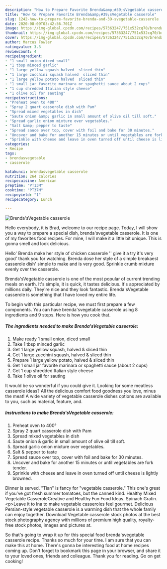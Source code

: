 ```yaml
---
description: "How to Prepare Favorite Brenda&amp;#39;sVegetable casserole"
title: "How to Prepare Favorite Brenda&amp;#39;sVegetable casserole"
slug: 1242-how-to-prepare-favorite-brenda-and-39-svegetable-casserole
date: 2020-08-09T03:42:56.701Z
image: https://img-global.cpcdn.com/recipes/57363247/751x532cq70/brendasvegetable-casserole-recipe-main-photo.jpg
thumbnail: https://img-global.cpcdn.com/recipes/57363247/751x532cq70/brendasvegetable-casserole-recipe-main-photo.jpg
cover: https://img-global.cpcdn.com/recipes/57363247/751x532cq70/brendasvegetable-casserole-recipe-main-photo.jpg
author: Marcus Fowler
ratingvalue: 3.3
reviewcount: 4
recipeingredient:
- "1 small onion diced small"
- "1 tbsp minced garlic"
- "1 large yellow squash halved  sliced thin"
- "1 large zucchini squash halved  sliced thin"
- "1 large yellow potato halved  sliced thin"
- "1 small jar favorite marinara or spaghetti sauce about 2 cups"
- "1 cup shredded Italian style cheese"
- "1 olive oil for sauting"
recipeinstructions:
- "Preheat oven to 400°"
- "Spray 2 quart casserole dish with Pam"
- "Spread mixed vegetables in dish"
- "Saute onion &amp; garlic in small amount of olive oil till soft."
- "Spread garlic onion mixture over vegetables."
- "Salt &amp; pepper to taste"
- "Spread sauce over top, cover with foil and bake for 30 minutes."
- "Uncover and bake for another 15 minutes or until vegetables are fork tender."
- "Sprinkle with cheese and leave in oven turned off until cheese is lightly browned."
categories:
- Recipe
tags:
- brendasvegetable
- casserole

katakunci: brendasvegetable casserole 
nutrition: 264 calories
recipecuisine: American
preptime: "PT13M"
cooktime: "PT37M"
recipeyield: "1"
recipecategory: Lunch

---
```



![Brenda&#39;sVegetable casserole](https://img-global.cpcdn.com/recipes/57363247/751x532cq70/brendasvegetable-casserole-recipe-main-photo.jpg)

Hello everybody, it is Brad, welcome to our recipe page. Today, I will show you a way to prepare a special dish, brenda&#39;svegetable casserole. It is one of my favorites food recipes. For mine, I will make it a little bit unique. This is gonna smell and look delicious.

Hello&#39; Brenda make her style of chicken casserole &#39;&#39; give it a try it&#39;s very good&#39; thank you for watching. Brenda dose her style of a simple breakaest casserole dish&#39; simple to make and is very good. Sprinkle crumb mixture evenly over the casserole.

Brenda&#39;sVegetable casserole is one of the most popular of current trending meals on earth. It's simple, it is quick, it tastes delicious. It's appreciated by millions daily. They're nice and they look fantastic. Brenda&#39;sVegetable casserole is something that I have loved my entire life.


To begin with this particular recipe, we must first prepare a few components. You can have brenda&#39;svegetable casserole using 8 ingredients and 9 steps. Here is how you cook that.

<!--inarticleads1-->

##### The ingredients needed to make Brenda&#39;sVegetable casserole:

1. Make ready 1 small onion, diced small
1. Take 1 tbsp minced garlic
1. Get 1 large yellow squash, halved &amp; sliced thin
1. Get 1 large zucchini squash, halved &amp; sliced thin
1. Prepare 1 large yellow potato, halved &amp; sliced thin
1. Get 1 small jar favorite marinara or spaghetti sauce (about 2 cups)
1. Get 1 cup shredded Italian style cheese
1. Take 1 olive oil for sauting


It would be so wonderful if you could give it. Looking for some meatless casserole ideas? All the delicious comfort food goodness you love, minus the meat! A wide variety of vegetable casserole dishes options are available to you, such as material, feature, and. 

<!--inarticleads2-->

##### Instructions to make Brenda&#39;sVegetable casserole:

1. Preheat oven to 400°
1. Spray 2 quart casserole dish with Pam
1. Spread mixed vegetables in dish
1. Saute onion &amp; garlic in small amount of olive oil till soft.
1. Spread garlic onion mixture over vegetables.
1. Salt &amp; pepper to taste
1. Spread sauce over top, cover with foil and bake for 30 minutes.
1. Uncover and bake for another 15 minutes or until vegetables are fork tender.
1. Sprinkle with cheese and leave in oven turned off until cheese is lightly browned.


Dinner is served. &#34;Tian&#34; is fancy for &#34;vegetable casserole.&#34; This one&#39;s great if you&#39;ve got fresh summer tomatoes, but the canned kind. Healthy Mixed Vegetable CasseroleCreative and Healthy Fun Food Ideas. Spinach Gratin. &lt;p&gt;Leave it to Ina to make vegetable casseroles feel gourmet. Delicious Persian-style vegetable casserole is a warming dish that the whole family can enjoy together. Download Vegetable casserole stock photos at the best stock photography agency with millions of premium high quality, royalty-free stock photos, images and pictures at. 

So that's going to wrap it up for this special food brenda&#39;svegetable casserole recipe. Thanks so much for your time. I am sure that you can make this at home. There's gonna be interesting food at home recipes coming up. Don't forget to bookmark this page in your browser, and share it to your loved ones, friends and colleague. Thank you for reading. Go on get cooking!
